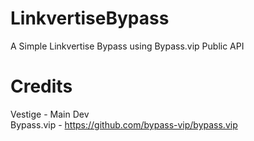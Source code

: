 # LinkvertiseBypass
A Simple Linkvertise Bypass using Bypass.vip Public API


# Credits
Vestige - Main Dev
<br>
Bypass.vip - https://github.com/bypass-vip/bypass.vip
